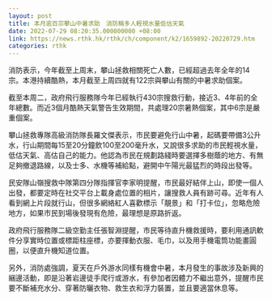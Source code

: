 ```yaml
---
layout: post
title: 本月逾百宗攀山中暑求助　消防稱多人輕視水量低估天氣
date: 2022-07-29 08:20:35.000000000 +08:00
link: https://news.rthk.hk/rthk/ch/component/k2/1659892-20220729.htm
categories: rthk
---
```


消防表示，今年截至上周末，攀山拯救相關死亡人數，已經超過去年全年的14宗。本港持續酷熱，本月截至上周四就有122宗與攀山有關的中暑求助個案。

截至本周二，政府飛行服務隊今年已經執行430宗搜救行動，接近3、4年前的全年總數。而近3個月酷熱天氣警告生效期間，共處理20宗暑熱個案，其中6宗是嚴重個案。

攀山拯救專隊高級消防隊長羅文傑表示，市民要避免行山中暑，起碼要帶備3公升水，行山期間每15至20分鐘飲100至200毫升水，又說很多求助的市民輕視水量，低估天氣、高估自己的能力。他認為市民在規劃路綫時要選擇多樹蔭的地方、有無足夠撤退路線，以及士多、水機等補給點，避開中午陽光最猛烈的時段出發等。

民安隊山嶺搜救中隊第四分隊指揮官李家明提醒，市民最好結伴上山，即使一個人出發，都要定時在社交平台上載身處位置的相片，讓搜救人員有跡可尋。近年有人看到網上片段就行山，但很多網絡紅人喜歡標示「靚景」和「打卡位」，忽略危險地方，如果市民到場後發現有危險，最理想是原路折返。

政府飛行服務隊二級空勤主任張智淵提醒，市民等待直升機救援時，要利用通訊軟件分享實時位置或標距柱座標，亦要揮動衣服、毛巾，以及用手機電筒功能畫圓圈，以便直升機知道位置。

另外，消防處強調，夏天在戶外游水同樣有機會中暑，本月發生的事故涉及新興的綑邊活動，即是沿著岩邊徒手爬行或游水，有參加者因體力不繼出意外，提醒市民要不斷補充水分、穿著防曬衣物、救生衣和浮力裝置，並且要適當休息等。
